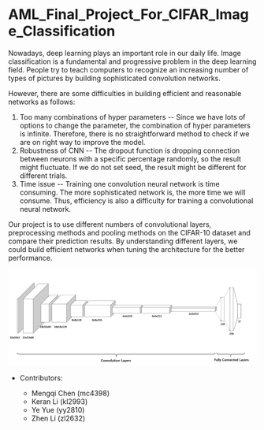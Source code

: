 # AML_Final_Project_For_CIFAR_Image_Classification

Nowadays, deep learning plays an important role in our daily life. Image classification is a fundamental and progressive problem in the deep learning field. People try to teach computers to recognize an increasing number of types of pictures by building sophisticated convolution networks. 
 
However, there are some difficulties in building efficient and reasonable networks as follows:
1. Too many combinations of hyper parameters -- Since we have lots of options to change the parameter, the combination of hyper parameters is infinite. Therefore, there is no straightforward method to check if we are on right way to improve the model.
2. Robustness of CNN -- The dropout function is dropping connection between neurons with a specific percentage randomly, so the result might fluctuate. If we do not set seed, the result might be different for different trials.
3. Time issue -- Training one convolution neural network is time consuming. The more sophisticated network is, the more time we will consume. Thus, efficiency is also a difficulty for training a convolutional neural network.
 
Our project is to use different numbers of convolutional layers, preprocessing methods and pooling methods on the CIFAR-10 dataset and compare their prediction results. By understanding different layers, we could build efficient networks when tuning the architecture for the better performance.  

![image](architecture.png)

+ Contributors:

    + Mengqi Chen (mc4398)
    + Keran Li  (kl2993)
    + Ye Yue   (yy2810)
    + Zhen Li  (zl2632)
